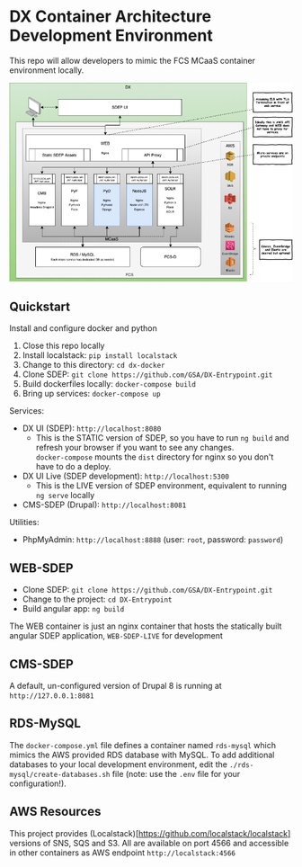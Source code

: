 # DX Container Architecture Development Environment

This repo will allow developers to mimic the FCS MCaaS container environment locally.

![DX Architecture](./docs/DX-Architecture.png)

## Quickstart

Install and configure docker and python

1. Close this repo locally
2. Install localstack: `pip install localstack`
3. Change to this directory: `cd dx-docker`
4. Clone SDEP: `git clone https://github.com/GSA/DX-Entrypoint.git`
5. Build dockerfiles locally:  `docker-compose build`
6. Bring up services: `docker-compose up`

Services:
* DX UI (SDEP): `http://localhost:8080`
  * This is the STATIC version of SDEP, so you have to run `ng build` and refresh your browser if you want to see any changes.  
    `docker-compose` mounts the `dist` directory for nginx so you don't have to do a deploy.
* DX UI Live (SDEP development): `http://localhost:5300`
  * This is the LIVE version of SDEP environment, equivalent to running `ng serve` locally
* CMS-SDEP (Drupal): `http://localhost:8081` 

Utilities:
* PhpMyAdmin: `http://localhost:8888` (user: `root`, password: `password`)

## WEB-SDEP

* Clone SDEP: `git clone https://github.com/GSA/DX-Entrypoint.git`
* Change to the project: `cd DX-Entrypoint`
* Build angular app: `ng build` 

The WEB container is just an nginx container that hosts the statically built angular SDEP application, `WEB-SDEP-LIVE` for development

## CMS-SDEP

A default, un-configured version of Drupal 8 is running at `http://127.0.0.1:8081` 

## RDS-MySQL

The `docker-compose.yml` file defines a container named `rds-mysql` which mimics the AWS provided RDS database with MySQL.  To add additional databases
to your local development environment, edit the `./rds-mysql/create-databases.sh` file (note: use the `.env` file for your configuration!).

## AWS Resources

This project provides (Localstack)[https://github.com/localstack/localstack] versions of SNS, SQS and S3.  All are available on port 4566 and accessible in other containers as AWS endpoint `http://localstack:4566` 